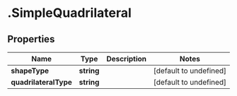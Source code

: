# .SimpleQuadrilateral

## Properties

|Name | Type | Description | Notes|
|------------ | ------------- | ------------- | -------------|
|**shapeType** | **string** |  | [default to undefined]|
|**quadrilateralType** | **string** |  | [default to undefined]|



